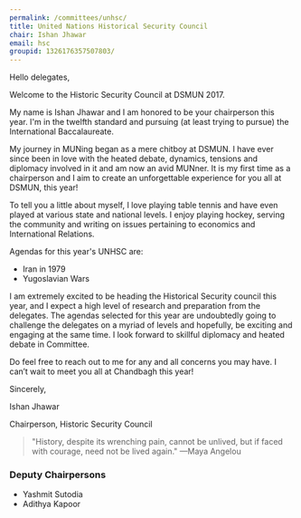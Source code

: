 ```yaml
---
permalink: /committees/unhsc/
title: United Nations Historical Security Council
chair: Ishan Jhawar
email: hsc
groupid: 1326176357507803/
---
```


Hello delegates,

Welcome to the Historic Security Council at DSMUN 2017.

My name is Ishan Jhawar and I am honored to be your chairperson this year. I'm in the twelfth standard and pursuing (at least trying to pursue) the International Baccalaureate.  

My journey in MUNing began as a mere chitboy at DSMUN. I have ever since been in love with the heated debate, dynamics, tensions and diplomacy involved in it and am now an avid MUNner. It is my first time as a chairperson and I aim to create an unforgettable experience for you all at DSMUN, this year!

To tell you a little about myself, I love playing table tennis and have even played at various state and national levels. I enjoy playing hockey, serving the community and writing on issues pertaining to economics and International Relations.

Agendas for this year's UNHSC are:

- Iran in 1979
- Yugoslavian Wars

I am extremely excited to be heading the Historical Security council this year, and I expect a high level of research and preparation from the delegates. The agendas selected for this year are undoubtedly going to challenge the delegates on a myriad of levels and hopefully, be exciting and engaging at the same time. I look forward to skillful diplomacy and heated debate in Committee.

Do feel free to reach out to me for any and all concerns you may have.
I can’t wait to meet you all at Chandbagh this year!

Sincerely,

Ishan Jhawar

Chairperson, Historic Security Council


> "History, despite its wrenching pain, cannot be unlived, but if faced with courage, need not be lived again."
  —Maya Angelou


### Deputy Chairpersons

- Yashmit Sutodia
- Adithya Kapoor
